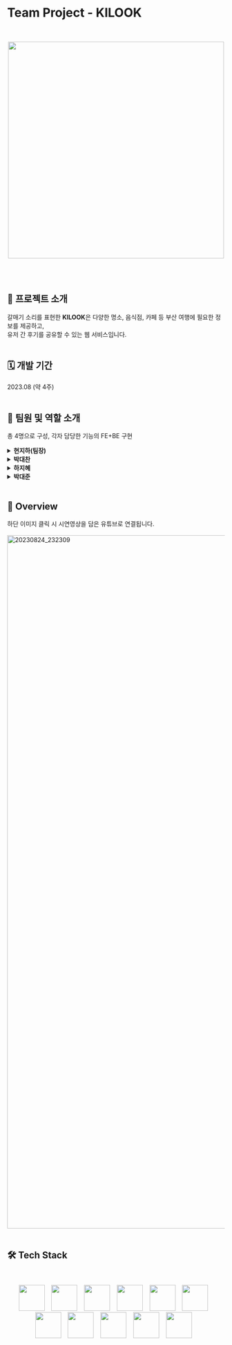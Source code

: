 # Team Project - KILOOK
<br>
<p align="center">
  <img src="https://github.com/hyunrian/KILOOK/assets/121999215/e0fe73d4-08c8-4f18-b1db-bcb65cea41af" width="500"/>
</p><br><br>

## 🚅 프로젝트 소개
갈매기 소리를 표현한 <strong>KILOOK</strong>은 다양한 명소, 음식점, 카페 등 부산 여행에 필요한 정보를 제공하고,<br>
유저 간 후기를 공유할 수 있는 웹 서비스입니다.<br><br>

## 🗓️ 개발 기간
2023.08 (약 4주)<br><br>

## 🏀 팀원 및 역할 소개
총 4명으로 구성, 각자 담당한 기능의 FE+BE 구현
<details>
  <summary><strong>현지하(팀장)</strong></summary>
  
* 프로젝트 매니징
    + 일정 관리 및 역할 분담
    + 협업 및 코드 작성 방식 수립
* 데이터 모델링
* 여행 후기 게시판 CRUD
    -  게시글 내 이미지, 링크, 영상 삽입 및 텍스트 스타일 설정 기능(Summernote API)
    -  키워드 검색 및 옵션별 게시글 정렬
    -  게시글 추천(좋아요), 링크 공유, 게시글 페이징
    -  비동기 댓글 CRUD, 대댓글, 댓글 페이징
* 사용자 프로필 이미지 등록 및 변경
* 기타
    - 예외처리 - 에러코드별 페이지 이동
    - 프로젝트 전반 CSS 설정 및 이미지 소스 제작
    - 시연 영상 촬영 및 편집

</details>

<details>
  <summary><strong>박대찬</strong></summary>

* 회원가입 페이지 및 기능
     - 아이디/닉네임 중복확인
* 로그인 페이지 및 기능
     - 로그인 처리, 아이디 기억하기, 비밀번호 찾기
* 자료조사 및 프로젝트 발표자료 제작 참여
  
</details>

<details>
  <summary><strong>하지혜</strong></summary>

* 여행 정보 게시판
     - 게시글 리스트, 상세페이지(공공데이터 API)
     - 게시글 추천(좋아요), 게시글 페이징, 옵션별 게시글 정렬
     - 비동기 댓글 CRUD, 대댓글
* CSS 참여
* 프로젝트 발표자료의 전반적 관리 및 제작
  
</details>
<details>
  <summary><strong>박대준</strong></summary>

* 사용자 정보 설정
    - 개인정보 수정, 사용자 본인인증
    - 사용자가 작성한 게시글 및 댓글 조회
* 포인트 사용
    - 게시글 및 댓글 작성 시 포인트 지급
    - 포인트로 할인쿠폰 교환
* 자료조사 및 프로젝트 발표자료 제작 참여<br>
  
</details>
<br>

## 🔎 Overview
하단 이미지 클릭 시 시연영상을 담은 유튜브로 연결됩니다.<br><br>
[<img width="1600" alt="20230824_232309" src="https://github.com/hyunrian/KILOOK/assets/121999215/fcc6c09e-9e82-4be3-8912-384542443637">](https://youtu.be/SJKUOUjXCOw?si=WANzZCMfd-vkojyZ)
<br><br>

## 🛠️ Tech Stack
<br>
<p align="center">
  <img width="60" src="https://github.com/hyunrian/hyunrian/assets/121999215/119ba283-284b-4989-bb4d-a3a0a32ac610"><!-- Java -->&nbsp;&nbsp;&nbsp;
  <img width="60" src="https://github.com/hyunrian/hyunrian/assets/121999215/a00b3cc9-c59b-439c-b8be-f8045388f265"><!-- Spring -->&nbsp;&nbsp;&nbsp;
  <img width="60" src="https://github.com/hyunrian/hyunrian/assets/121999215/1783b394-d6ce-4a8f-b501-0a42d18d4884"><!-- MyBatis -->&nbsp;&nbsp;&nbsp;
  <img width="60" src="https://github.com/hyunrian/hyunrian/assets/121999215/8b2ad56d-ee04-4806-93fc-3fe6552c69c6"><!-- Oracle -->&nbsp;&nbsp;&nbsp;
  <img width="60" src="https://github.com/hyunrian/hyunrian/assets/121999215/1d03dfcd-1846-4fae-894a-ae675d4d37ab"><!-- HTML -->&nbsp;&nbsp;&nbsp;
  <img width="60" src="https://github.com/hyunrian/hyunrian/assets/121999215/513d6ea4-defc-44db-be71-7ff30d644efe"><!-- CSS -->&nbsp;&nbsp;&nbsp;
  <img width="60" src="https://github.com/hyunrian/hyunrian/assets/121999215/4bce5504-af87-48a6-93de-0639ec65078c"><!-- JavaScript -->&nbsp;&nbsp;&nbsp;
  <img width="60" src="https://github.com/hyunrian/hyunrian/assets/121999215/fd62227e-41a7-4e03-be3e-b2f147bcce05"><!-- JQuery -->&nbsp;&nbsp;&nbsp;
  <img width="60" src="https://github.com/hyunrian/hyunrian/assets/121999215/fd4c22cc-f81f-427c-b106-9066211db067"><!-- Git -->&nbsp;&nbsp;&nbsp;
  <img width="60" src="https://github.com/hyunrian/hyunrian/assets/121999215/8d204898-0ffd-49d1-85f1-b7b7eedf4e13"><!-- Notion -->&nbsp;&nbsp;&nbsp;
  <img width="60" src="https://github.com/hyunrian/hyunrian/assets/121999215/fa09d194-5143-4056-8f95-a3f8d8849fbb"><!-- Discord -->&nbsp;&nbsp;&nbsp;
</p>
<br><br>
